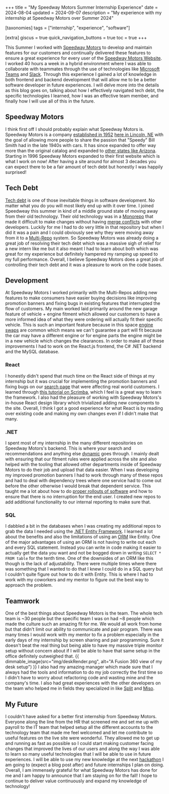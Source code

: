 +++
title = "My Speedway Motors Summer Internship Experience"
date = 2024-08-04
updated = 2024-09-07
description = "My experience with my internship at Speedway Motors over Summer 2024"

[taxonomies]
tags = ["internship", "experience", "software"]

[extra]
giscus = true
quick_navigation_buttons = true
toc = true
+++

This Summer I worked with [Speedway Motors](https://www.linkedin.com/company/speedway-motors-inc) to develop and maintain features for our customers and continually delivered these features to ensure a great experience for every user of the [Speedway Motors Website](https://speedwaymotors.com). I worked 40 hours a week in a hybrid environment where I was able to collaborate with teammates through the use of technologies like [Microsoft Teams](https://www.microsoft.com/en-us/microsoft-teams/group-chat-software) and [Slack](https://slack.com/). Through this experience I gained a lot of knowledge in both frontend and backend development that will allow me to be a better software developer in future experiences. I will delve more into the details as this blog goes on, talking about how I effectively navigated tech debt, the specific technologies I learned, how I was an effective team member, and finally how I will use all of this in the future.

## Speedway Motors

I think first off I should probably explain what Speedway Motors is. Speedway Motors is a company [established in 1952](https://www.speedwaymotors.com/Info/SpeedwayHistory) [here in Lincoln, NE](https://maps.app.goo.gl/QRiYQezZuUvnPDiw5) with the goal of allowing more people to share the passion that "Speedy" Bill Smith had in the late 1940s with cars. It has since expanded to offer way more than the original catalog and expanded to [other states like Arizona](https://maps.app.goo.gl/xxoWHFhPm164zvEb9). Starting in 1996 Speedway Motors expanded to their first website which is what I work on now! After having a site around for almost 3 decades you can expect there to be a fair amount of tech debt but honestly I was happily surprised!

## Tech Debt

[Tech debt](https://en.wikipedia.org/wiki/Technical_debt) is one of those inevitable things in software development. No matter what you do you will most likely end up with it over time. I joined Speedweay this summer in kind of a middle ground state of moving away from their old technology. Their old technology was in a [Monorepo](https://www.perforce.com/blog/vcs/what-monorepo) that made it difficult to make changes without having [merge conflicts](https://docs.github.com/en/pull-requests/collaborating-with-pull-requests/addressing-merge-conflicts/about-merge-conflicts) with other developers. Luckily for me I had to do very little in that repository but when I did it was a pain and I could obviously see why they were moving away from it to a [Multi-Repo](https://www.gitkraken.com/blog/monorepo-vs-multi-repo-collaboration) system. So Speedway Motors was already doing a great job of resolving their tech debt which was a massive sigh of relief for a new intern like me but it also meant I had to learn about both which was great for my experience but definitely hampered my ramping up speed to my full performance. Overall, I believe Speedway Motors does a great job of controlling their tech debt and it was a pleasure to work on the code bases.

## Development

At Speedway Motors I worked primarily with the Multi-Repos adding new features to make consumers have easier buying decisions like improving promotion banners and fixing bugs in existing features that interrupted the flow of customers. My main worked laid primarily around the new garage feature of vehicle + engine fitment which allowed our customers to have a more informed idea of what they were ordering will actually fit their specific vehicle. This is such an important feature because in this space [engine swaps](https://en.wikipedia.org/wiki/Engine_swap) are common which means we can't guarantee a part will fit because the car may have a different engine or for engine parts the engine might be in a new vehicle which changes the clearances. In order to make all of these improvements I had to work on the React.js frontend, the C# .NET backend and the MySQL database.

### React

I honestly didn't spend that much time on the React side of things at my internship but it was crucial for implementing the promotion banners and fixing bugs on our [search page](https://www.speedwaymotors.com/Search?query=shocks) that were affecting real world customers. I learned through [this tutorial on Scrimba](https://v2.scrimba.com/learn-react-c0e), which I feel is a great way to learn the framework. I also had the pleasure of working with Speedway Motors's in-house React design library which trivialized adding new components to the site. Overall, I think I got a good experience for what React is by reading over existing code and making my own changes even if I didn't make that many.

### .NET

I spent most of my internship in the many different repositories on Speedway Motors's backend. This is where your search and recommendations and anything else [dynamic](https://blog.hubspot.com/website/static-vs-dynamic-website) goes through. I mainly dealt with ensuring that our fitment rules were applied across the site and also helped with the tooling that allowed other departments inside of Speedway Motors to do their job and upload that data easier. When I was developing my improved promotion banners I had to work through many of these repos and had to deal with dependency trees where one service had to come out before the other otherwise I would break that dependent service. This taught me a lot about how to do [proper rollouts of software](https://en.wikipedia.org/wiki/2024_CrowdStrike_incident) and how to ensure that there is no interruption for the end user. I created new repos to add additional functionality to our internal reporting to make sure that.

### SQL

I dabbled a bit in the databases when I was creating my additional repos to grab the data I needed using the [.NET Entity Framework](https://learn.microsoft.com/en-us/ef/). I learned a lot about the benefits and also the limitations of using an [ORM](https://www.prisma.io/dataguide/types/relational/what-is-an-orm) like Entity. One of the major advantages of using an ORM is not having to write out each and every SQL statement. Instead you can write in code making it easier to actually get the data you want and not be bogged down in writing `SELECT * FROM table` for the tenth time. One of the downsides of an ORM like this though is the lack of adjustability. There were multiple times where there was something that I wanted to do that I knew I could do in a SQL query but I couldn't quite figure out how to do it with Entity. This is where I had to work with my coworkers and my mentor to figure out the best way to approach the problem.

## Teamwork

One of the best things about Speedway Motors is the team. The whole tech team is ~30 people but the specific team I was on had ~8 people which made the culture such an amazing fit for me. We would all work from home but that didn't limit our ability to communicate and pair program. There was many times I would work with my mentor to fix a problem especially in the early days of my internship by screen sharing and pair programming. Sure it doesn't beat the real thing but being able to have my massive triple monitor setup without concern about if I will be able to have that same setup in the office definitely outweighed that.
{{ dimmable_image(src="img/deskRender.png", alt="A Fusion 360 view of my desk setup") }}
I also had my amazing manager which made sure that I always had the tools and information to do my job correctly the first time so I didn't have to worry about refactoring code and wasting mine and the company's time. I also had great experiences with the other developers on the team who helped me in fields they specialized in like [Split](https://www.split.io/) and [Miso](https://miso.ai/).

## My Future

I couldn't have asked for a better first internship from Speedway Motors. Everyone along the line from the HR that screened me and set me up with payroll to the IT team that helped setup all the different accounts to the technology team that made me feel welcomed and let me contribute to useful features on the live site were wonderful. They allowed me to get up and running as fast as possible so I could start making customer facing changes that improved the lives of our users and along the way I was able to learn so many useful technologies that I will be able to use in future experiences. I will be able to use my new knowledge at the next [hackathon](https://hackmidwest.com/) I am going to (expect a blog post after) and future internships I plan on doing. Overall, I am immensely grateful for what Speedway Motors has done for me and I am happy to announce that I am staying on for the fall! I hope to continue to deliver value continuously and expand my knowledge of technology!
